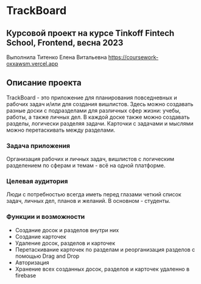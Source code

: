 # TrackBoard

## Курсовой проект на курсе Tinkoff Fintech School, Frontend, весна 2023
Выполнила Титенко Елена Витальевна
https://coursework-oxxawsm.vercel.app

## Описание проекта
TrackBoard - это приложение для планирования повседневных и рабочих задач и/или для создания вишлистов. Здесь можно создавать разные доски с подразделами для различных сфер жизни: учебы, работы, а также личных дел. 
В каждой доске также можно создавать разделы, логически разделяя задачи. Карточки с задачами и мыслями можно перетаскивать между разделами.
### Задача приложения
Организация рабочих и личных задач, вишлистов с логическим разделением по сферам и темам - всё на одной платформе.

### Целевая аудитория
Люди с потребностью всегда иметь перед глазами четкий список задач, личных дел, планов и желаний. В основном - студенты.

### Функции и возможности
- Создание досок и разделов внутри них
- Создание карточек
- Удаление досок, разделов и карточек
- Перетаскивание карточек по разделам и реорганизация разделов с помощью Drag and Drop
- Авторизация
- Хранение всех созданных досок, разделов и карточек удаленно в firebase 
